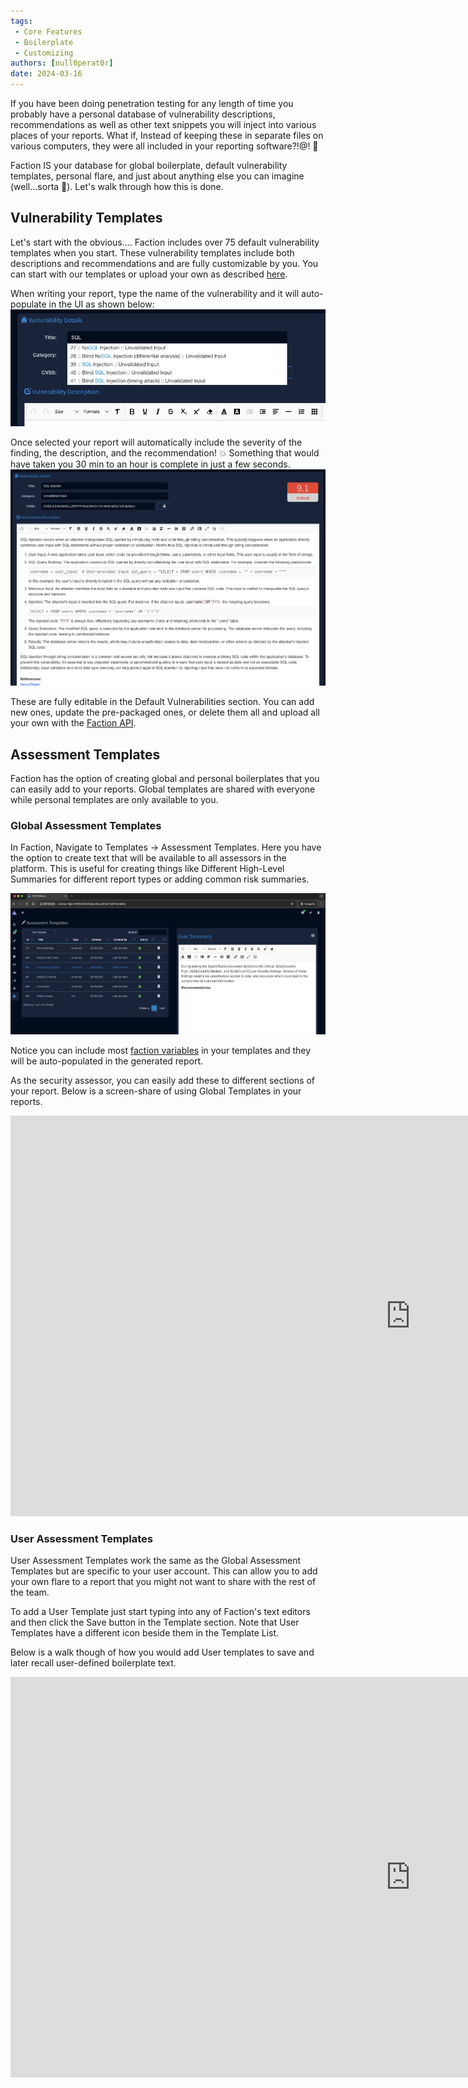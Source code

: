 ```yaml
---
tags: 
 - Core Features
 - Boilerplate
 - Customizing
authors: [null0perat0r]
date: 2024-03-16
---
```


If you have been doing penetration testing for any length of time you probably have a personal database of vulnerability descriptions, recommendations as well as other text snippets you will inject into various places of your reports. What if, Instead of keeping these in separate files on various computers, they were all included in your reporting software?!@! 🤯

Faction IS your database for global boilerplate, default vulnerability templates, personal flare, and just about anything else you can imagine (well...sorta 🤔). Let's walk through how this is done.
<!-- more -->
## Vulnerability Templates
Let's start with the obvious.... Faction includes over 75 default vulnerability templates when you start. These vulnerability templates include both descriptions and recommendations and are fully customizable by you. You can start with our templates or upload your own as described [here](/Importing%20Your%20Vulnerability%20Templates%20Via%20the%20API/).

When writing your report, type the name of the vulnerability and it will auto-populate in the UI as shown below:
![](/files/Pasted%20image%2020240316111751.png)

Once selected your report will automatically include the severity of the finding, the description, and the recommendation! 💥 Something that would have taken you 30 min to an hour is complete in just a few seconds.
![](/files/Pasted%20image%2020240316112114.png)

These are fully editable in the Default Vulnerabilities section. You can add new ones, update the pre-packaged ones, or delete them all and upload all your own with the [Faction API](/Importing%20Your%20Vulnerability%20Templates%20Via%20the%20API/).

## Assessment Templates
Faction has the option of creating global and personal boilerplates that you can easily add to your reports. Global templates are shared with everyone while personal templates are only available to you. 

### Global Assessment Templates
In Faction, Navigate to Templates -> Assessment Templates. Here you have the option to create text that will be available to all assessors in the platform. This is useful for creating things like Different High-Level Summaries for different report types or adding common risk summaries. 

![](/files/Pasted%20image%2020240316113341.png)

Notice you can include most [faction variables](/Custom%20Security%20Report%20Templates/) in your templates and they will be auto-populated in the generated report. 

As the security assessor, you can easily add these to different sections of your report. Below is a screen-share of using Global Templates in your reports. 

<iframe width="1280" height="641" src="https://www.youtube.com/embed/uucCzTkTfCk?hd=1" title="Using Global Templates in PenTesting Reports" frameborder="0" allow="accelerometer; autoplay; clipboard-write; encrypted-media; gyroscope; picture-in-picture; web-share" allowfullscreen></iframe>

### User Assessment Templates
User Assessment Templates work the same as the Global Assessment Templates but are specific to your user account. This can allow you to add your own flare to a report that you might not want to share with the rest of the team. 

To add a User Template just start typing into any of Faction's text editors and then click the Save button in the Template section. Note that User Templates have a different icon beside them in the Template List. 

Below is a walk though of how you would add User templates to save and later recall user-defined boilerplate text.  

<iframe width="1280" height="641" src="https://www.youtube.com/embed/pMrvDNscN80?hd=1" title="Using User Defined Templates in PenTesting Reports" frameborder="0" allow="accelerometer; autoplay; clipboard-write; encrypted-media; gyroscope; picture-in-picture; web-share" allowfullscreen></iframe>
